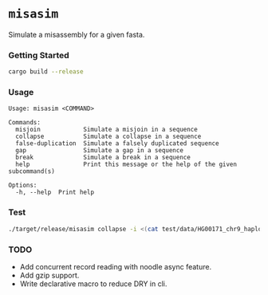 # `misasim`
Simulate a misassembly for a given fasta.


### Getting Started
```bash
cargo build --release
```

### Usage
```
Usage: misasim <COMMAND>

Commands:
  misjoin            Simulate a misjoin in a sequence
  collapse           Simulate a collapse in a sequence
  false-duplication  Simulate a falsely duplicated sequence
  gap                Simulate a gap in a sequence
  break              Simulate a break in a sequence
  help               Print this message or the help of the given subcommand(s)

Options:
  -h, --help  Print help
```

### Test
```bash
./target/release/misasim collapse -i <(cat test/data/HG00171_chr9_haplotype2-0000142.fa) -b test.bed > test.fa
```

### TODO
* Add concurrent record reading with noodle async feature.
* Add gzip support.
* Write declarative macro to reduce DRY in cli.
